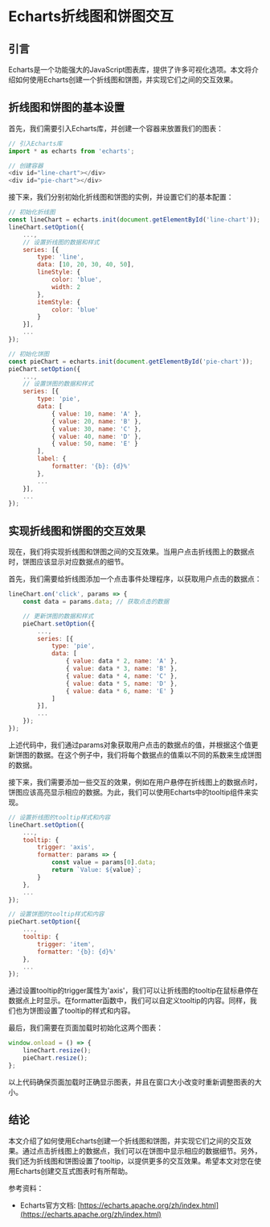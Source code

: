 # Echarts折线图和饼图交互

## 引言
Echarts是一个功能强大的JavaScript图表库，提供了许多可视化选项。本文将介绍如何使用Echarts创建一个折线图和饼图，并实现它们之间的交互效果。

## 折线图和饼图的基本设置
首先，我们需要引入Echarts库，并创建一个容器来放置我们的图表：

```javascript
// 引入Echarts库
import * as echarts from 'echarts';

// 创建容器
<div id="line-chart"></div>
<div id="pie-chart"></div>
```

接下来，我们分别初始化折线图和饼图的实例，并设置它们的基本配置：

```javascript
// 初始化折线图
const lineChart = echarts.init(document.getElementById('line-chart'));
lineChart.setOption({
    ...,
    // 设置折线图的数据和样式
    series: [{
        type: 'line',
        data: [10, 20, 30, 40, 50],
        lineStyle: {
            color: 'blue',
            width: 2
        },
        itemStyle: {
            color: 'blue'
        }
    }],
    ...
});

// 初始化饼图
const pieChart = echarts.init(document.getElementById('pie-chart'));
pieChart.setOption({
    ...,
    // 设置饼图的数据和样式
    series: [{
        type: 'pie',
        data: [
            { value: 10, name: 'A' },
            { value: 20, name: 'B' },
            { value: 30, name: 'C' },
            { value: 40, name: 'D' },
            { value: 50, name: 'E' }
        ],
        label: {
            formatter: '{b}: {d}%'
        },
        ...
    }],
    ...
});
```

## 实现折线图和饼图的交互效果
现在，我们将实现折线图和饼图之间的交互效果。当用户点击折线图上的数据点时，饼图应该显示对应数据点的细节。

首先，我们需要给折线图添加一个点击事件处理程序，以获取用户点击的数据点：

```javascript
lineChart.on('click', params => {
    const data = params.data; // 获取点击的数据

    // 更新饼图的数据和样式
    pieChart.setOption({
        ...,
        series: [{
            type: 'pie',
            data: [
                { value: data * 2, name: 'A' },
                { value: data * 3, name: 'B' },
                { value: data * 4, name: 'C' },
                { value: data * 5, name: 'D' },
                { value: data * 6, name: 'E' }
            ]
        }],
        ...
    });
});
```

上述代码中，我们通过params对象获取用户点击的数据点的值，并根据这个值更新饼图的数据。在这个例子中，我们将每个数据点的值乘以不同的系数来生成饼图的数据。

接下来，我们需要添加一些交互的效果，例如在用户悬停在折线图上的数据点时，饼图应该高亮显示相应的数据。为此，我们可以使用Echarts中的tooltip组件来实现。

```javascript
// 设置折线图的tooltip样式和内容
lineChart.setOption({
    ...,
    tooltip: {
        trigger: 'axis',
        formatter: params => {
            const value = params[0].data;
            return `Value: ${value}`;
        }
    },
    ...
});

// 设置饼图的tooltip样式和内容
pieChart.setOption({
    ...,
    tooltip: {
        trigger: 'item',
        formatter: '{b}: {d}%'
    },
    ...
});
```

通过设置tooltip的trigger属性为'axis'，我们可以让折线图的tooltip在鼠标悬停在数据点上时显示。在formatter函数中，我们可以自定义tooltip的内容。同样，我们也为饼图设置了tooltip的样式和内容。

最后，我们需要在页面加载时初始化这两个图表：

```javascript
window.onload = () => {
    lineChart.resize();
    pieChart.resize();
};
```

以上代码确保页面加载时正确显示图表，并且在窗口大小改变时重新调整图表的大小。

## 结论
本文介绍了如何使用Echarts创建一个折线图和饼图，并实现它们之间的交互效果。通过点击折线图上的数据点，我们可以在饼图中显示相应的数据细节。另外，我们还为折线图和饼图设置了tooltip，以提供更多的交互效果。希望本文对您在使用Echarts创建交互式图表时有所帮助。

参考资料：
- Echarts官方文档: [https://echarts.apache.org/zh/index.html](https://echarts.apache.org/zh/index.html)